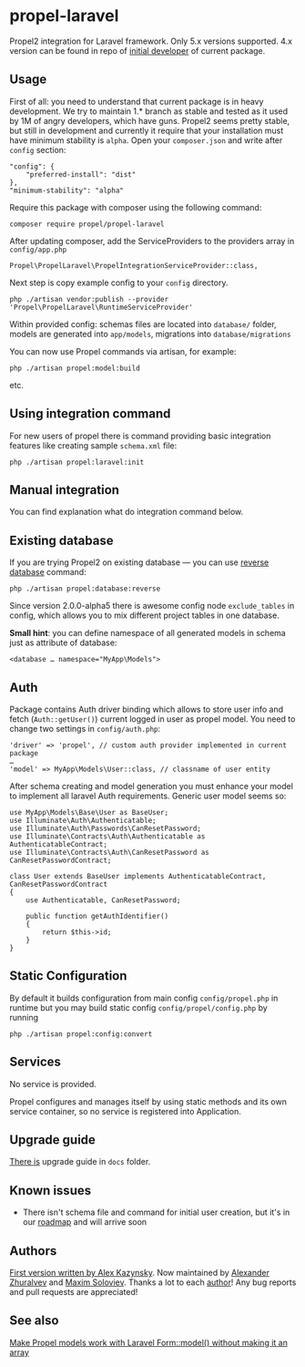 propel-laravel
==============

Propel2 integration for Laravel framework. Only 5.x versions supported.
4.x version can be found in repo of [initial developer](https://github.com/allBoo/propel-laravel) of current package.

Usage
-----

First of all: you need to understand that current package is in heavy development.
We try to maintain 1.* branch as stable and tested as it used by 1M of angry developers, which have guns.
Propel2 seems pretty stable, but still in development and currently it require that your
installation must have minimum stability is `alpha`. Open your `composer.json`
and write after `config` section:

    "config": {
        "preferred-install": "dist"
    },
    "minimum-stability": "alpha"

Require this package with composer using the following command:

    composer require propel/propel-laravel

After updating composer, add the ServiceProviders to the providers array in `config/app.php`

    Propel\PropelLaravel\PropelIntegrationServiceProvider::class,

Next step is copy example config to your `config` directory.

    php ./artisan vendor:publish --provider 'Propel\PropelLaravel\RuntimeServiceProvider'

Within provided config: schemas files are located into `database/` folder,
models are generated into `app/models`, migrations into `database/migrations`

You can now use Propel commands via artisan, for example:

    php ./artisan propel:model:build

etc.

Using integration command
------

For new users of propel there is command providing basic integration features like creating sample `schema.xml` file:

    php ./artisan propel:laravel:init

Manual integration
------

You can find explanation what do integration command below.

Existing database
--------

If you are trying Propel2 on existing database — you can use
[reverse database](http://propelorm.org/documentation/cookbook/working-with-existing-databases.html) command:

    php ./artisan propel:database:reverse

Since version 2.0.0-alpha5 there is awesome config node `exclude_tables` in config,
which allows you to mix different project tables in one database.

**Small hint**: you can define namespace of all generated models in schema just as attribute of database:

    <database … namespace="MyApp\Models">

Auth
--------

Package contains Auth driver binding which allows to store user info and fetch (`Auth::getUser()`) current logged in user as propel model. You need to change two settings in `config/auth.php`:

    'driver' => 'propel', // custom auth provider implemented in current package
    …
    'model' => MyApp\Models\User::class, // classname of user entity

After schema creating and model generation you must enhance your model to implement all laravel Auth requirements. Generic user model seems so:

    use MyApp\Models\Base\User as BaseUser;
    use Illuminate\Auth\Authenticatable;
    use Illuminate\Auth\Passwords\CanResetPassword;
    use Illuminate\Contracts\Auth\Authenticatable as AuthenticatableContract;
    use Illuminate\Contracts\Auth\CanResetPassword as CanResetPasswordContract;

    class User extends BaseUser implements AuthenticatableContract, CanResetPasswordContract
    {
        use Authenticatable, CanResetPassword;

        public function getAuthIdentifier()
        {
            return $this->id;
        }
    }

Static Configuration
-------------

By default it builds configuration from main config `config/propel.php` in runtime but you may build static config `config/propel/config.php` by running

    php ./artisan propel:config:convert


Services
--------

No service is provided.

Propel configures and manages itself by using static methods and its own service container, so no service is registered into Application.

Upgrade guide
--------

[There is](docs/upgrade.md) upgrade guide in `docs` folder.

Known issues
--------

* There isn't schema file and command for initial user creation, but it's in our [roadmap](https://github.com/SCIF/propel-laravel/issues/4) and will arrive soon

Authors
--------

[First version written by Alex Kazynsky](https://github.com/allBoo).
Now maintained by [Alexander Zhuralvev](https://github.com/SCIF) and
[Maxim Soloviev](https://github.com/Big-Shark).
Thanks a lot to each [author](https://github.com/propelorm/PropelLaravel/graphs/contributors)! Any bug reports and pull requests are appreciated!


See also
--------

[Make Propel models work with Laravel Form::model() without making it an array](https://github.com/stephangroen/propel-laravel)
